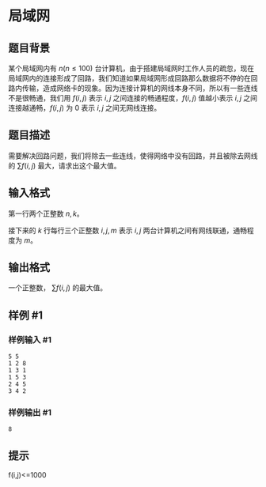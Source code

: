 # 局域网

## 题目背景

某个局域网内有 $n(n \le 100)$
台计算机，由于搭建局域网时工作人员的疏忽，现在局域网内的连接形成了回路，我们知道如果局域网形成回路那么数据将不停的在回路内传输，造成网络卡的现象。因为连接计算机的网线本身不同，所以有一些连线不是很畅通，我们用
$f(i,j)$ 表示 $i,j$ 之间连接的畅通程度，$f(i,j)$ 值越小表示 $i,j$ 之间连接越通畅，$f(i,j)$ 为 $0$ 表示 $i,j$ 之间无网线连接。

## 题目描述

需要解决回路问题，我们将除去一些连线，使得网络中没有回路，并且被除去网线的 $\sum f(i,j)$ 最大，请求出这个最大值。

## 输入格式

第一行两个正整数 $n,k$。

接下来的 $k$ 行每行三个正整数 $i,j,m$ 表示 $i,j$ 两台计算机之间有网线联通，通畅程度为 $m$。

## 输出格式

一个正整数， $\sum f(i,j)$ 的最大值。

## 样例 #1

### 样例输入 #1

```
5 5
1 2 8
1 3 1
1 5 3
2 4 5
3 4 2
```

### 样例输出 #1

```
8
```

## 提示

f(i,j)<=1000